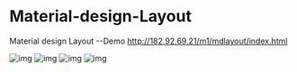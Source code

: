 Material-design-Layout
======================

Material design Layout
--Demo http://182.92.69.21/m1/mdlayout/index.html

![img](http://182.92.69.21/images/mdlayout/master/layout1.png)
![img](http://182.92.69.21/images/mdlayout/master/layout2.png)
![img](http://182.92.69.21/images/mdlayout/master/layout3.png)
![img](http://182.92.69.21/images/mdlayout/master/layout4.png)
